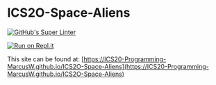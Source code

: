 # ICS2O-Space-Aliens
[![GitHub's Super Linter](https://github.com/ICS20-Programming-MarcusW/ICS2O-Space-Aliens/workflows/GitHub's%20Super%20Linter/badge.svg)](https://github.com/ICS20-Programming-MarcusW/ICS2O-Space-Aliens/actions)

[![Run on Repl.it](https://repl.it/badge/github/ICS20-Programming-MarcusW/ICS2O-Space-Aliens)](https://repl.it/github/ICS20-Programming-MarcusW/ICS2O-Space-Aliens)

This site can be found at: [https://ICS20-Programming-MarcusW.github.io/ICS2O-Space-Aliens](https://ICS20-Programming-MarcusW.github.io/ICS2O-Space-Aliens)